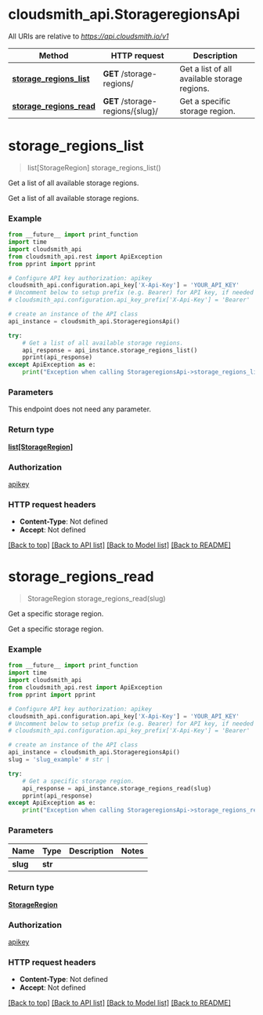# cloudsmith_api.StorageregionsApi

All URIs are relative to *https://api.cloudsmith.io/v1*

Method | HTTP request | Description
------------- | ------------- | -------------
[**storage_regions_list**](StorageregionsApi.md#storage_regions_list) | **GET** /storage-regions/ | Get a list of all available storage regions.
[**storage_regions_read**](StorageregionsApi.md#storage_regions_read) | **GET** /storage-regions/{slug}/ | Get a specific storage region.


# **storage_regions_list**
> list[StorageRegion] storage_regions_list()

Get a list of all available storage regions.

Get a list of all available storage regions.

### Example 
```python
from __future__ import print_function
import time
import cloudsmith_api
from cloudsmith_api.rest import ApiException
from pprint import pprint

# Configure API key authorization: apikey
cloudsmith_api.configuration.api_key['X-Api-Key'] = 'YOUR_API_KEY'
# Uncomment below to setup prefix (e.g. Bearer) for API key, if needed
# cloudsmith_api.configuration.api_key_prefix['X-Api-Key'] = 'Bearer'

# create an instance of the API class
api_instance = cloudsmith_api.StorageregionsApi()

try: 
    # Get a list of all available storage regions.
    api_response = api_instance.storage_regions_list()
    pprint(api_response)
except ApiException as e:
    print("Exception when calling StorageregionsApi->storage_regions_list: %s\n" % e)
```

### Parameters
This endpoint does not need any parameter.

### Return type

[**list[StorageRegion]**](StorageRegion.md)

### Authorization

[apikey](../README.md#apikey)

### HTTP request headers

 - **Content-Type**: Not defined
 - **Accept**: Not defined

[[Back to top]](#) [[Back to API list]](../README.md#documentation-for-api-endpoints) [[Back to Model list]](../README.md#documentation-for-models) [[Back to README]](../README.md)

# **storage_regions_read**
> StorageRegion storage_regions_read(slug)

Get a specific storage region.

Get a specific storage region.

### Example 
```python
from __future__ import print_function
import time
import cloudsmith_api
from cloudsmith_api.rest import ApiException
from pprint import pprint

# Configure API key authorization: apikey
cloudsmith_api.configuration.api_key['X-Api-Key'] = 'YOUR_API_KEY'
# Uncomment below to setup prefix (e.g. Bearer) for API key, if needed
# cloudsmith_api.configuration.api_key_prefix['X-Api-Key'] = 'Bearer'

# create an instance of the API class
api_instance = cloudsmith_api.StorageregionsApi()
slug = 'slug_example' # str | 

try: 
    # Get a specific storage region.
    api_response = api_instance.storage_regions_read(slug)
    pprint(api_response)
except ApiException as e:
    print("Exception when calling StorageregionsApi->storage_regions_read: %s\n" % e)
```

### Parameters

Name | Type | Description  | Notes
------------- | ------------- | ------------- | -------------
 **slug** | **str**|  | 

### Return type

[**StorageRegion**](StorageRegion.md)

### Authorization

[apikey](../README.md#apikey)

### HTTP request headers

 - **Content-Type**: Not defined
 - **Accept**: Not defined

[[Back to top]](#) [[Back to API list]](../README.md#documentation-for-api-endpoints) [[Back to Model list]](../README.md#documentation-for-models) [[Back to README]](../README.md)

